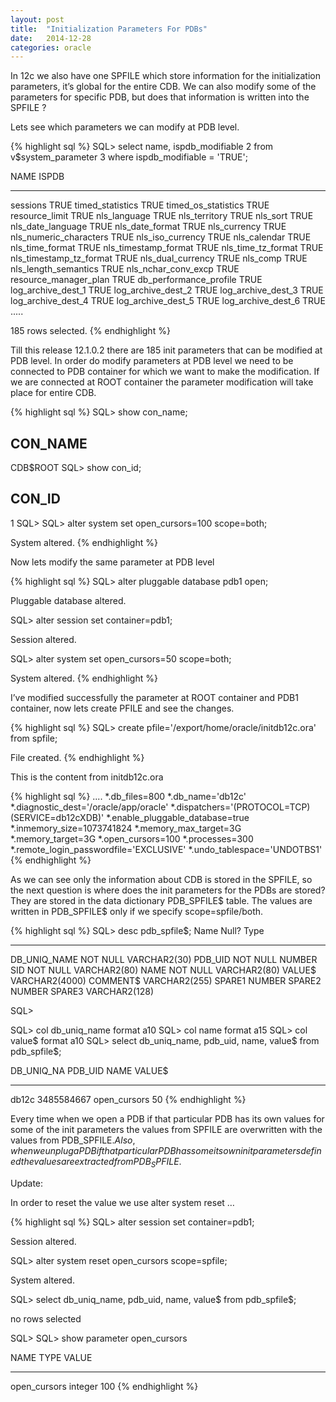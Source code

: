 ```yaml
---
layout: post
title:  "Initialization Parameters For PDBs"
date:   2014-12-28
categories: oracle
---
```


In 12c we also have one SPFILE which store information for the initialization parameters, it’s global for the entire CDB. We can also modify some of the parameters for specific PDB, but does that information is written into the SPFILE ?

Lets see which parameters we can modify at PDB level.

{% highlight sql %}
SQL> select name, ispdb_modifiable
  2  from v$system_parameter
  3  where ispdb_modifiable = 'TRUE';

NAME                                     ISPDB
---------------------------------------- -----
sessions                                 TRUE
timed_statistics                         TRUE
timed_os_statistics                      TRUE
resource_limit                           TRUE
nls_language                             TRUE
nls_territory                            TRUE
nls_sort                                 TRUE
nls_date_language                        TRUE
nls_date_format                          TRUE
nls_currency                             TRUE
nls_numeric_characters                   TRUE
nls_iso_currency                         TRUE
nls_calendar                             TRUE
nls_time_format                          TRUE
nls_timestamp_format                     TRUE
nls_time_tz_format                       TRUE
nls_timestamp_tz_format                  TRUE
nls_dual_currency                        TRUE
nls_comp                                 TRUE
nls_length_semantics                     TRUE
nls_nchar_conv_excp                      TRUE
resource_manager_plan                    TRUE
db_performance_profile                   TRUE
log_archive_dest_1                       TRUE
log_archive_dest_2                       TRUE
log_archive_dest_3                       TRUE
log_archive_dest_4                       TRUE
log_archive_dest_5                       TRUE
log_archive_dest_6                       TRUE
.....

185 rows selected.
{% endhighlight %}

Till this release 12.1.0.2 there are 185 init parameters that can be modified at PDB level.
In order do modify parameters at PDB level we need to be connected to PDB container for which we want to make the modification. If we are connected at ROOT container the parameter modification will take place for entire CDB.

{% highlight sql %}
SQL> show con_name;

CON_NAME
------------------------------
CDB$ROOT
SQL> show con_id;

CON_ID
------------------------------
1
SQL>
SQL> alter system set open_cursors=100 scope=both;

System altered.
{% endhighlight %}

Now lets modify the same parameter at PDB level

{% highlight sql %}
SQL> alter pluggable database pdb1 open;

Pluggable database altered.

SQL> alter session set container=pdb1;

Session altered.

SQL> alter system set open_cursors=50 scope=both;

System altered.
{% endhighlight %}

I’ve modified successfully the parameter at ROOT container and PDB1 container, now lets create PFILE and see the changes.

{% highlight sql %}
SQL> create pfile='/export/home/oracle/initdb12c.ora' from spfile;

File created.
{% endhighlight %}

This is the content from initdb12c.ora

{% highlight sql %}
....
*.db_files=800
*.db_name='db12c'
*.diagnostic_dest='/oracle/app/oracle'
*.dispatchers='(PROTOCOL=TCP) (SERVICE=db12cXDB)'
*.enable_pluggable_database=true
*.inmemory_size=1073741824
*.memory_max_target=3G
*.memory_target=3G
*.open_cursors=100
*.processes=300
*.remote_login_passwordfile='EXCLUSIVE'
*.undo_tablespace='UNDOTBS1'
{% endhighlight %}

As we can see only the information about CDB is stored in the SPFILE, so the next question is where does the init parameters for the PDBs are stored?
They are stored in the data dictionary PDB_SPFILE$ table. The values are written in PDB_SPFILE$ only if we specify scope=spfile/both.

{% highlight sql %}
SQL> desc pdb_spfile$;
 Name                                      Null?    Type
 ----------------------------------------- -------- ----------------------------
 DB_UNIQ_NAME                              NOT NULL VARCHAR2(30)
 PDB_UID                                   NOT NULL NUMBER
 SID                                       NOT NULL VARCHAR2(80)
 NAME                                      NOT NULL VARCHAR2(80)
 VALUE$                                             VARCHAR2(4000)
 COMMENT$                                           VARCHAR2(255)
 SPARE1                                             NUMBER
 SPARE2                                             NUMBER
 SPARE3                                             VARCHAR2(128)

SQL>

SQL> col db_uniq_name format a10
SQL> col name format a15
SQL> col value$ format a10
SQL> select db_uniq_name, pdb_uid, name, value$ from pdb_spfile$;

DB_UNIQ_NA    PDB_UID NAME            VALUE$
---------- ---------- --------------- ----------
db12c      3485584667 open_cursors    50
{% endhighlight %}

Every time when we open a PDB if that particular PDB has its own values for some of the init parameters the values from SPFILE are overwritten with the values from PDB_SPFILE$.
Also, when we unplug a PDB if that particular PDB has some its own init parameters defined the values are extracted from PDB_SPFILE$.

Update:

In order to reset the value we use alter system reset …

{% highlight sql %}
SQL> alter session set container=pdb1;

Session altered.

SQL> alter system reset open_cursors scope=spfile;

System altered.

SQL> select db_uniq_name, pdb_uid, name, value$ from pdb_spfile$;

no rows selected

SQL>
SQL> show parameter open_cursors

NAME                                 TYPE        VALUE
------------------------------------ ----------- ------------------------------
open_cursors                         integer     100
{% endhighlight %}